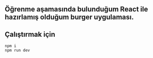 ## Öğrenme aşamasında bulunduğum React ile hazırlamış olduğum burger uygulaması.

## Çalıştırmak için
```
npm i
npm run dev
```
